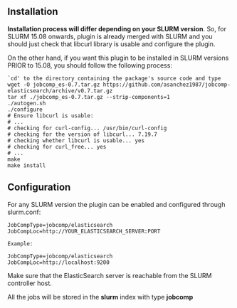 ## Installation

**Installation process will differ depending on your SLURM version**. So, for SLURM 15.08 onwards, plugin is already merged with SLURM and you should just check that libcurl library is usable and configure the plugin.

On the other hand, if you want this plugin to be installed in SLURM versions PRIOR to 15.08, you should follow the following process:

    `cd' to the directory containing the package's source code and type
    wget -O jobcomp_es-0.7.tar.gz https://github.com/asanchez1987/jobcomp-elasticsearch/archive/v0.7.tar.gz
    tar xf ./jobcomp_es-0.7.tar.gz --strip-components=1
    ./autogen.sh
    ./configure
    # Ensure libcurl is usable:
    # ...
    # checking for curl-config... /usr/bin/curl-config
    # checking for the version of libcurl... 7.19.7
    # checking whether libcurl is usable... yes
    # checking for curl_free... yes
    # ...
    make
    make install
    
## Configuration

For any SLURM version the plugin can be enabled and configured through slurm.conf:

    JobCompType=jobcomp/elasticsearch
    JobCompLoc=http://YOUR_ELASTICSEARCH_SERVER:PORT
    
    Example:
    
    JobCompType=jobcomp/elasticsearch
    JobCompLoc=http://localhost:9200

Make sure that the ElasticSearch server is reachable from the SLURM controller host.

All the jobs will be stored in the **slurm** index with type **jobcomp**
